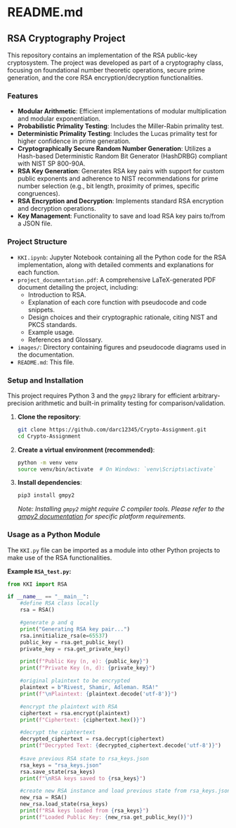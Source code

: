 # README.md

## RSA Cryptography Project

This repository contains an implementation of the RSA public-key cryptosystem. The project was developed as part of a cryptography class, focusing on foundational number theoretic operations, secure prime generation, and the core RSA encryption/decryption functionalities.

### Features

* **Modular Arithmetic**: Efficient implementations of modular multiplication and modular exponentiation.
* **Probabilistic Primality Testing**: Includes the Miller-Rabin primality test.
* **Deterministic Primality Testing**: Includes the Lucas primality test for higher confidence in prime generation.
* **Cryptographically Secure Random Number Generation**: Utilizes a Hash-based Deterministic Random Bit Generator (HashDRBG) compliant with NIST SP 800-90A.
* **RSA Key Generation**: Generates RSA key pairs with support for custom public exponents and adherence to NIST recommendations for prime number selection (e.g., bit length, proximity of primes, specific congruences).
* **RSA Encryption and Decryption**: Implements standard RSA encryption and decryption operations.
* **Key Management**: Functionality to save and load RSA key pairs to/from a JSON file.

### Project Structure

* `KKI.ipynb`: Jupyter Notebook containing all the Python code for the RSA implementation, along with detailed comments and explanations for each function.
* `project_documentation.pdf`: A comprehensive LaTeX-generated PDF document detailing the project, including:
    * Introduction to RSA.
    * Explanation of each core function with pseudocode and code snippets.
    * Design choices and their cryptographic rationale, citing NIST and PKCS standards.
    * Example usage.
    * References and Glossary.
* `images/`: Directory containing figures and pseudocode diagrams used in the documentation.
* `README.md`: This file.

### Setup and Installation

This project requires Python 3 and the `gmpy2` library for efficient arbitrary-precision arithmetic and built-in primality testing for comparison/validation.

1.  **Clone the repository**:
    ```bash
    git clone https://github.com/darc12345/Crypto-Assignment.git
    cd Crypto-Assignment
    ```

2.  **Create a virtual environment (recommended)**:
    ```bash
    python -m venv venv
    source venv/bin/activate  # On Windows: `venv\Scripts\activate`
    ```

3.  **Install dependencies**:
    ```bash
    pip3 install gmpy2
    ```
    *Note: Installing `gmpy2` might require C compiler tools. Please refer to the [gmpy2 documentation](https://gmpy2.readthedocs.io/en/latest/install.html) for specific platform requirements.*

### Usage as a Python Module

The `KKI.py` file can be imported as a module into other Python projects to make use of the RSA functionalities.

**Example `RSA_test.py`:**

```python
from KKI import RSA

if __name__ == "__main__":
    #define RSA class locally
    rsa = RSA()

    #generate p and q
    print("Generating RSA key pair...")
    rsa.innitialize_rsa(e=65537)
    public_key = rsa.get_public_key()
    private_key = rsa.get_private_key()

    print(f"Public Key (n, e): {public_key}")
    print(f"Private Key (n, d): {private_key}")

    #original plaintext to be encrypted
    plaintext = b"Rivest, Shamir, Adleman. RSA!"
    print(f"\nPlaintext: {plaintext.decode('utf-8')}")

    #encrypt the plaintext with RSA
    ciphertext = rsa.encrypt(plaintext)
    print(f"Ciphertext: {ciphertext.hex()}")

    #decrypt the ciphtertext
    decrypted_ciphertext = rsa.decrypt(ciphertext)
    print(f"Decrypted Text: {decrypted_ciphertext.decode('utf-8')}")
    
    #save previous RSA state to rsa_keys.json
    rsa_keys = "rsa_keys.json"
    rsa.save_state(rsa_keys)
    print(f"\nRSA keys saved to {rsa_keys}")

    #create new RSA instance and load previous state from rsa_keys.json
    new_rsa = RSA()
    new_rsa.load_state(rsa_keys)
    print(f"RSA keys loaded from {rsa_keys}")
    print(f"Loaded Public Key: {new_rsa.get_public_key()}")

```

